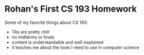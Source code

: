 # Rohan's First CS 193 Homework

Some of my favorite things about CS 193:

- TAs are pretty chill
- no midterms or finals
- content is understandable and well-explained
- it teaches me about the tools I need to use in computer science
